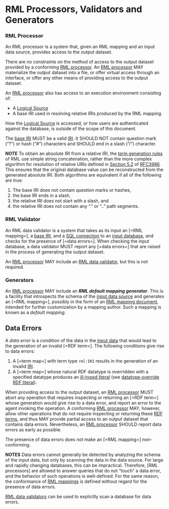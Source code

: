 # RML Processors, Validators and Generators


### RML Processor

An RML processor is a system that, given an RML mapping and an input data source,
provides access to the output dataset.

There are no constraints on the method of access to the output dataset
provided by a conforming [RML processor]().
An [RML processor]() MAY materialize the output dataset into a file,
or offer virtual access through an interface,
or offer any other means of providing access to the output dataset.

An [RML processor]() also has access to an execution environment consisting of:
* A [Logical Source]()
* A base IRI used in resolving relative IRIs produced by the RML mapping.

How the [Logical Source]() is accessed,
or how users are authenticated against the database,
is outside of the scope of this document.

The [base IRI]() MUST be a valid [IRI]().
It SHOULD NOT contain question mark (“?”) or hash (“#”) characters and
SHOULD end in a slash (“/”) character.

**NOTE**
To obtain an absolute IRI from a relative IRI,
the [term generation rules]() of RML use simple string concatenation,
rather than the more complex algorithm for resolution of relative URIs
defined in [Section 5.2]() of [RFC3986]().
This ensures that the original database value can be reconstructed from the generated absolute IRI.
Both algorithms are equivalent if all of the following are true:


1. The base IRI does not contain question marks or hashes,
2. the base IRI ends in a slash,
3. the relative IRI does not start with a slash, and
4. the relative IRI does not contain any “.” or “..” path segments.

### RML Validator

An RML data validator is a system that takes as its input
an [=RML mapping=], a [base IRI](), and a [SQL connection]() to an [input database](),
and checks for the presence of [=data errors=].
When checking the input database,
a data validator MUST report any [=data errors=]
that are raised in the process of generating the output dataset.

An [RML processor]() MAY include an [RML data validator](), but this is not required.


### Generators

An [RML processor]() MAY include an **_RML default mapping generator_**.
This is a facility that introspects the schema of the [input data source]()
and generates an [=RML mapping=], 
possibly in the form of an [RML mapping document](),
intended for further customization by a mapping author.
Such a mapping is known as a <dfn>default mapping</dfn>.

## Data Errors

A <dfn>data error</dfn> is a condition of the data in the [input data]()
that would lead to the generation of an invalid [=RDF term=].
The following conditions give rise to data errors:

1. A [=term map=] with term type `rml:IRI` results in the generation of an invalid [IRI]().
2. A [=term map=] whose natural RDF datatype is overridden with a specified datatype
produces an [ill-typed literal]() (see [datatype-override RDF literal]()).

When providing access to the output dataset,
an [RML processor]() MUST abort any operation
that requires inspecting or returning an [=RDF term=]
whose generation would give rise to a data error,
and report an error to the agent invoking the operation.
A conforming [RML processor]() MAY, however,
allow other operations that do not require inspecting or returning these [RDF terms](),
and thus MAY provide partial access to an output dataset that contains data errors.
Nevertheless, an [RML processor]() SHOULD report data errors as early as possible.

The presence of data errors does not make an [=RML mapping=] non-conforming.

**NOTES**
Data errors cannot generally be detected by analyzing the schema of the input data,
but only by scanning the data in the data source.
For large and rapidly changing databases, this can be impractical.
Therefore, [RML processors] are allowed to answer queries
that do not “touch” a data error,
and the behavior of such operations is well-defined. For the same reason,
the conformance of [RML mappings]() is defined without regard for the presence of data errors.

[RML data validators]() can be used to explicitly scan a database for data errors.

